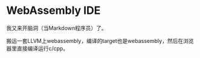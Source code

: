 # WebAssembly IDE

我又来开脑洞（当Markdown程序员）了。

搬运一套LLVM上webassembly，编译的target也是webassembly，然后在浏览器里直接编译运行c/cpp。
